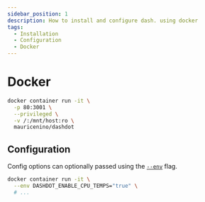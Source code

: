 ```yaml
---
sidebar_position: 1
description: How to install and configure dash. using docker
tags:
  - Installation
  - Configuration
  - Docker
---
```


# Docker

```bash
docker container run -it \
  -p 80:3001 \
  --privileged \
  -v /:/mnt/host:ro \
  mauricenino/dashdot
```

## Configuration

Config options can optionally passed using the
[`--env`](https://docs.docker.com/engine/reference/commandline/run/#set-environment-variables--e---env---env-file)
flag.

```bash
docker container run -it \
  --env DASHDOT_ENABLE_CPU_TEMPS="true" \
  # ...
```
